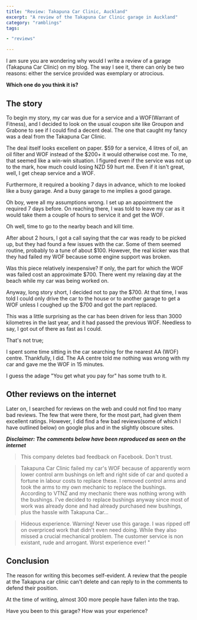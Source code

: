 ```yaml
---
title: "Review: Takapuna Car Clinic, Auckland"
excerpt: "A review of the Takapuna Car Clinic garage in Auckland"
category: "ramblings"
tags:

- "reviews"

---
```


I am sure you are wondering why would I write a review of a garage (Takapuna Car Clinic) on my blog. The way I see it, there can only be two reasons: either the service provided was exemplary or atrocious.

**Which one do you think it is?**

## The story

To begin my story, my car was due for a service and a WOF(Warrant of Fitness), and I decided to look on the usual coupon site like Groupon and Grabone to see if I could find a decent deal. The one that caught my fancy was a deal from the Takapuna Car Clinic.

The deal itself looks excellent on paper. $59 for a service, 4 litres of oil, an oil filter and WOF instead of the $200+ it would otherwise cost me. To me, that seemed like a win-win situation. I figured even if the service was not up to the mark, how much could losing NZD 59 hurt me. Even if it isn't great, well, I get cheap service and a WOF.

Furthermore, it required a booking 7 days in advance, which to me looked like a busy garage. And a busy garage to me implies a good garage.

Oh boy, were all my assumptions wrong. I set up an appointment the required 7 days before. On reaching there, I was told to leave my car as it would take them a couple of hours to service it and get the WOF.

Oh well, time to go to the nearby beach and kill time.

After about 2 hours, I got a call saying that the car was ready to be picked up, but they had found a few issues with the car. Some of them seemed routine, probably to a tune of about $100. However, the real kicker was that they had failed my WOF because some engine support was broken.

Was this piece relatively inexpensive? If only, the part for which the WOF was failed cost an approximate $700. There went my relaxing day at the beach while my car was being worked on.

Anyway, long story short, I decided not to pay the $700. At that time, I was told I could only drive the car to the house or to another garage to get a WOF unless I coughed up the $700 and got the part replaced.

This was a little surprising as the car has been driven for less than 3000 kilometres in the last year, and it had passed the previous WOF. Needless to say, I got out of there as fast as I could.

That's not true;

I spent some time sitting in the car searching for the nearest AA (WOF) centre. Thankfully, I did. The AA centre told me nothing was wrong with my car and gave me the WOF in 15 minutes.

I guess the adage "You get what you pay for" has some truth to it.

## Other reviews on the internet

Later on, I searched for reviews on the web and could not find too many bad reviews. The few that were there, for the most part, had given them excellent ratings. However, I did find a few bad reviews(some of which I have outlined below) on google plus and in the slightly obscure sites.

_**Disclaimer: The comments below have been reproduced as seen on the internet**_

> This company deletes bad feedback on Facebook. Don't trust.

> Takapuna Car Clinic failed my car's WOF because of apparently worn lower control arm bushings on left and right side of car and quoted a fortune in labour costs to replace these. I removed control arms and took the arms to my own mechanic to replace the bushings. According to VTNZ and my mechanic there was nothing wrong with the bushings. I've decided to replace bushings anyway since most of work was already done and had already purchased new bushings, plus the hassle with Takapuna Car…

> Hideous experience. Warning! Never use this garage. I was ripped off on overpriced work that didn't even need doing. While they also missed a crucial mechanical problem. The customer service is non existant, rude and arrogant. Worst experience ever! "

## Conclusion

The reason for writing this becomes self-evident. A review that the people at the Takapuna car clinic can't delete and can reply to in the comments to defend their position.

At the time of writing, almost 300 more people have fallen into the trap.

Have you been to this garage? How was your experience?
